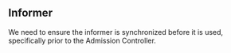 ## Informer
We need to ensure the informer is synchronized before it is used, specifically prior to the Admission Controller.
